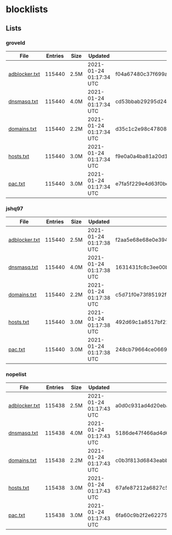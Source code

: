 # blocklists

## Lists

### groveld

|File|Entries|Size|Updated|Hash|
|-|-|-|-|-|
|[adblocker.txt](https://raw.githubusercontent.com/groveld/blocklists/lists/groveld/adblocker.txt)|115440|2.5M|2021-01-24 01:17:34 UTC|f04a67480c37f699a265a29a992207de0ae8233e|
|[dnsmasq.txt](https://raw.githubusercontent.com/groveld/blocklists/lists/groveld/dnsmasq.txt)|115440|4.0M|2021-01-24 01:17:34 UTC|cd53bbab29295d24dc8e82740a79560340c85c8e|
|[domains.txt](https://raw.githubusercontent.com/groveld/blocklists/lists/groveld/domains.txt)|115440|2.2M|2021-01-24 01:17:34 UTC|d35c1c2e98c478082d0c159f7071c035bbc806ed|
|[hosts.txt](https://raw.githubusercontent.com/groveld/blocklists/lists/groveld/hosts.txt)|115440|3.0M|2021-01-24 01:17:34 UTC|f9e0a0a4ba81a20d198b014919cbd1d12b3a2972|
|[pac.txt](https://raw.githubusercontent.com/groveld/blocklists/lists/groveld/pac.txt)|115440|3.0M|2021-01-24 01:17:34 UTC|e7fa5f229e4d63f0bd818d83db7580746f3ffca1|

### jshq97

|File|Entries|Size|Updated|Hash|
|-|-|-|-|-|
|[adblocker.txt](https://raw.githubusercontent.com/groveld/blocklists/lists/jshq97/adblocker.txt)|115440|2.5M|2021-01-24 01:17:38 UTC|f2aa5e68e68e0e3942182b37a32fd842d170e1c3|
|[dnsmasq.txt](https://raw.githubusercontent.com/groveld/blocklists/lists/jshq97/dnsmasq.txt)|115440|4.0M|2021-01-24 01:17:38 UTC|1631431fc8c3ee00b4beb59977b4ae7bd367728c|
|[domains.txt](https://raw.githubusercontent.com/groveld/blocklists/lists/jshq97/domains.txt)|115440|2.2M|2021-01-24 01:17:38 UTC|c5d71f0e73f85192f9a59d62c77b62622995e9aa|
|[hosts.txt](https://raw.githubusercontent.com/groveld/blocklists/lists/jshq97/hosts.txt)|115440|3.0M|2021-01-24 01:17:38 UTC|492d69c1a8517bf217362c4bf2d54f56cc45f809|
|[pac.txt](https://raw.githubusercontent.com/groveld/blocklists/lists/jshq97/pac.txt)|115440|3.0M|2021-01-24 01:17:38 UTC|248cb79664ce0669ed631f800097061580b223a8|

### nopelist

|File|Entries|Size|Updated|Hash|
|-|-|-|-|-|
|[adblocker.txt](https://raw.githubusercontent.com/groveld/blocklists/lists/nopelist/adblocker.txt)|115438|2.5M|2021-01-24 01:17:43 UTC|a0d0c931ad4d20eba218c74795d40800d1f38efa|
|[dnsmasq.txt](https://raw.githubusercontent.com/groveld/blocklists/lists/nopelist/dnsmasq.txt)|115438|4.0M|2021-01-24 01:17:43 UTC|5186de47f466ad4d6a3cafabe0a20c2d764317e9|
|[domains.txt](https://raw.githubusercontent.com/groveld/blocklists/lists/nopelist/domains.txt)|115438|2.2M|2021-01-24 01:17:43 UTC|c0b3f813d6843eabba5f6a23241ae7d13cade763|
|[hosts.txt](https://raw.githubusercontent.com/groveld/blocklists/lists/nopelist/hosts.txt)|115438|3.0M|2021-01-24 01:17:43 UTC|67afe87212a6827c55916fe41957c405d533c33f|
|[pac.txt](https://raw.githubusercontent.com/groveld/blocklists/lists/nopelist/pac.txt)|115438|3.0M|2021-01-24 01:17:43 UTC|6fa60c9b2f2e6227562c896884b06027851f73b1|
